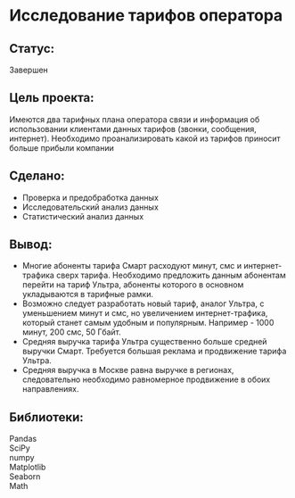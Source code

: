 # Исследование тарифов оператора
## Статус:  
Завершен 
## Цель проекта:
Имеются два тарифных плана оператора связи и информация об использовании клиентами данных тарифов (звонки, сообщения, интернет). Необходимо проанализировать какой из тарифов приносит больше прибыли компании
## Сделано:
- Проверка и предобработка данных
- Исследовательский анализ данных
- Статистический анализ данных
## Вывод:
- Многие абоненты тарифа Смарт расходуют минут, смс и интернет-трафика сверх тарифа. Необходимо предложить данным абонентам перейти на тариф Ультра, абоненты которого в основном укладываются в тарифные рамки.
- Возможно следует разработать новый тариф, аналог Ультра, с уменьшением минут и смс, но увеличением интернет-трафика, который станет самым удобным и популярным. Например - 1000 минут, 200 смс, 50 Гбайт.
- Средняя выручка тарифа Ультра существенно больше средней выручки Смарт. Требуется большая реклама и продвижение тарифа Ультра.
- Средняя выручка в Москве равна выручке в регионах, следовательно необходимо равномерное продвижение в обоих направлениях.
## Библиотеки:
Pandas  
SciPy  
numpy  
Matplotlib  
Seaborn  
Math 
